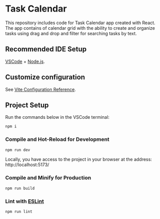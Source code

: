 # Task Calendar

This repository includes code for Task Calendar app created with React. The app contains of calendar grid with the ability to create and organize tasks using drag and drop and filter for searching tasks by text. 

## Recommended IDE Setup

[VSCode](https://code.visualstudio.com/) + [Node.js](https://nodejs.org/en).

## Customize configuration

See [Vite Configuration Reference](https://vitejs.dev/config/).

## Project Setup

Run the commands below in the VSCode terminal:

```sh
npm i
```

### Compile and Hot-Reload for Development

```sh
npm run dev
```

Locally, you have access to the project in your browser at the address: http://localhost:5173/

### Compile and Minify for Production

```sh
npm run build
```

### Lint with [ESLint](https://eslint.org/)

```sh
npm run lint
```
